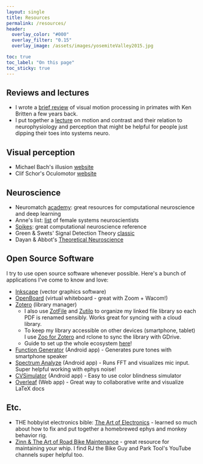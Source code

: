 ```yaml
---
layout: single
title: Resources
permalink: /resources/
header:
  overlay_color: "#000"
  overlay_filter: "0.15"
  overlay_image: /assets/images/yosemiteValley2015.jpg

toc: true
toc_label: "On this page"
toc_sticky: true
---
```


## Reviews and lectures
- I wrote a [brief review](https://tsmanning.github.io/files/Manning_Britten.2017.pdf) of visual motion processing in primates with Ken Britten a few years back.
- I put together a [lecture](https://tsmanning.github.io/files/MotionContrast.pdf) on motion and contrast and their relation to neurophysiology and perception that might be helpful for people just dipping their toes into systems neuro.

## Visual perception
- Michael Bach's illusion [website](https://michaelbach.de/ot/)
- Clif Schor's Oculomotor [website](http://schorlab.berkeley.edu/passpro/oculomotor/default.html)

## Neuroscience
- Neuromatch [academy](https://academy.neuromatch.io/): great resources for computational neuroscience and deep learning
- Anne's list: [list](https://anneslist.net/) of female systems neuroscientists
- [Spikes](https://mitpress.mit.edu/9780262181747/spikes/): great computational neuroscience reference
- Green & Swets' Signal Detection Theory [classic](https://psycnet.apa.org/record/1967-02286-000)
- Dayan & Abbot's [Theoretical Neuroscience](https://mitpress.mit.edu/9780262041997/theoretical-neuroscience/)

## Open Source Software
I try to use open source software whenever possible. Here's a bunch of applications I've come to know and love:
- [Inkscape](https://inkscape.org/) (vector graphics software)
- [OpenBoard](https://openboard.ch/index.en.html) (virtual whiteboard - great with Zoom + Wacom!)
- [Zotero](https://www.zotero.org/) (library manager)
  - I also use [ZotFile](http://zotfile.com/) and [Zutilo](https://github.com/wshanks/Zutilo/blob/master/docs/USAGE.md) to organize my linked file library so each PDF is renamed sensibly. Works great for syncing with a cloud library.
  - To keep my library accessible on other devices (smartphone, tablet) I use [Zoo for Zotero](https://github.com/mickstar/Zoo-For-Zotero) and rclone to sync the library with GDrive.
  - Guide to set up the whole ecosystem [here](https://www.researchgate.net/publication/325828616_Tutorial_The_Best_Reference_Manager_Setup_Zotero_ZotFile_Cloud_Storage)!
- [Function Generator](https://play.google.com/store/apps/details?id=com.keuwl.functiongenerator&hl=en_US&gl=US) (Android app) - Generates pure tones with smartphone speaker
- [Spectrum Analyze](https://play.google.com/store/apps/details?id=com.raspw.SpectrumAnalyze&hl=en_US&gl=US) (Android app) - Runs FFT and visualizes mic input. Super helpful working with ephys noise!
- [CVSimulator](http://asada.website/cvsimulator/e/) (Android app) - Easy to use color blindness simulator
- [Overleaf](https://www.overleaf.com/) (Web app) - Great way to collaborative write and visualize LaTeX docs

## Etc.
- THE hobbyist electronics bible: [The Art of Electronics](https://artofelectronics.net/) - learned so much about how to fix and put together a homebrewed ephys and monkey behavior rig.
- [Zinn & The Art of Road Bike Maintenance](https://zinncycles.com/new-zinn-the-art-of-road-bike-maintenance-4th-edition/) - great resource for maintaining your whip. I find RJ the Bike Guy and Park Tool's YouTube channels super helpful too.
